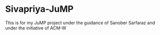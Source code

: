 # Sivapriya-JuMP
This is for my JuMP project under the guidance of Sanober Sarfaraz and under the initiative of ACM-W

